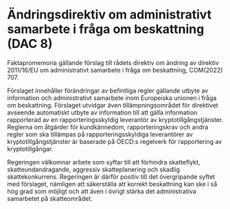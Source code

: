 # Ändringsdirektiv om administrativt samarbete i fråga om beskattning (DAC 8)

Faktapromemoria gällande förslag till rådets direktiv om ändring av direktiv 2011/16/EU om administrativt samarbete i fråga om beskattning, COM(2022\) 707\.

Förslaget innehåller förändringar av befintliga regler gällande utbyte av information och administrativt samarbete inom Europeiska unionen i fråga om beskattning. Förslaget utvidgar även tillämpningsområdet för direktivet avseende automatiskt utbyte av information till att gälla information rapporterad av en rapporteringsskyldig leverantör av kryptotillgångstjänster. Reglerna om åtgärder för kundkännedom, rapporteringskrav och andra regler som ska tillämpas på rapporteringsskyldiga leverantörer av kryptotillgångstjänster är baserade på OECD:s regelverk för rapportering av kryptotillgångar.

Regeringen välkomnar arbete som syftar till att förhindra skatteflykt, skatteundandragande, aggressiv skatteplanering och skadlig skattekonkurrens. Regeringen är därför positiv till det övergripande syftet med förslaget, nämligen att säkerställa att korrekt beskattning kan ske i så hög grad som möjligt och att även i övrigt stärka det administrativa samarbetet på skatteområdet.
